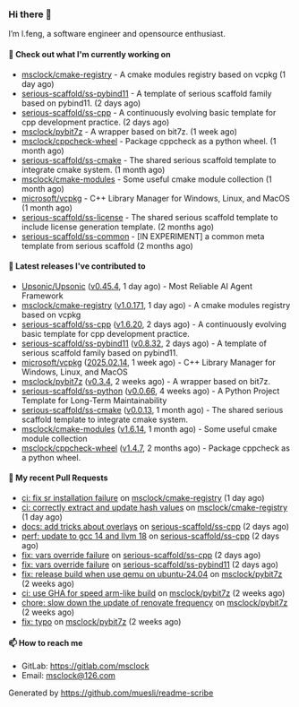 ### Hi there 👋

I’m l.feng, a software engineer and opensource enthusiast.

#### 👷 Check out what I'm currently working on

- [msclock/cmake-registry](https://github.com/msclock/cmake-registry) - A cmake modules registry based on vcpkg (1 day ago)
- [serious-scaffold/ss-pybind11](https://github.com/serious-scaffold/ss-pybind11) - A template of serious scaffold family based on pybind11. (2 days ago)
- [serious-scaffold/ss-cpp](https://github.com/serious-scaffold/ss-cpp) - A continuously evolving basic template for cpp development practice. (2 days ago)
- [msclock/pybit7z](https://github.com/msclock/pybit7z) - A wrapper based on bit7z. (1 week ago)
- [msclock/cppcheck-wheel](https://github.com/msclock/cppcheck-wheel) - Package cppcheck as a python wheel. (1 month ago)
- [serious-scaffold/ss-cmake](https://github.com/serious-scaffold/ss-cmake) - The shared serious scaffold template to integrate cmake system. (1 month ago)
- [msclock/cmake-modules](https://github.com/msclock/cmake-modules) - Some useful cmake module collection (1 month ago)
- [microsoft/vcpkg](https://github.com/microsoft/vcpkg) - C&#43;&#43; Library Manager for Windows, Linux, and MacOS (1 month ago)
- [serious-scaffold/ss-license](https://github.com/serious-scaffold/ss-license) - The shared serious scaffold template to include license generation template. (2 months ago)
- [serious-scaffold/ss-common](https://github.com/serious-scaffold/ss-common) - [IN EXPERIMENT] a common meta template from serious scaffold (2 months ago)

#### 🔭 Latest releases I've contributed to

- [Upsonic/Upsonic](https://github.com/Upsonic/Upsonic) ([v0.45.4](https://github.com/Upsonic/Upsonic/releases/tag/v0.45.4), 1 day ago) - Most Reliable AI Agent Framework
- [msclock/cmake-registry](https://github.com/msclock/cmake-registry) ([v1.0.171](https://github.com/msclock/cmake-registry/releases/tag/v1.0.171), 1 day ago) - A cmake modules registry based on vcpkg
- [serious-scaffold/ss-cpp](https://github.com/serious-scaffold/ss-cpp) ([v1.6.20](https://github.com/serious-scaffold/ss-cpp/releases/tag/v1.6.20), 2 days ago) - A continuously evolving basic template for cpp development practice.
- [serious-scaffold/ss-pybind11](https://github.com/serious-scaffold/ss-pybind11) ([v0.8.32](https://github.com/serious-scaffold/ss-pybind11/releases/tag/v0.8.32), 2 days ago) - A template of serious scaffold family based on pybind11.
- [microsoft/vcpkg](https://github.com/microsoft/vcpkg) ([2025.02.14](https://github.com/microsoft/vcpkg/releases/tag/2025.02.14), 1 week ago) - C&#43;&#43; Library Manager for Windows, Linux, and MacOS
- [msclock/pybit7z](https://github.com/msclock/pybit7z) ([v0.3.4](https://github.com/msclock/pybit7z/releases/tag/v0.3.4), 2 weeks ago) - A wrapper based on bit7z.
- [serious-scaffold/ss-python](https://github.com/serious-scaffold/ss-python) ([v0.0.66](https://github.com/serious-scaffold/ss-python/releases/tag/v0.0.66), 4 weeks ago) - A Python Project Template for Long-Term Maintainability
- [serious-scaffold/ss-cmake](https://github.com/serious-scaffold/ss-cmake) ([v0.0.13](https://github.com/serious-scaffold/ss-cmake/releases/tag/v0.0.13), 1 month ago) - The shared serious scaffold template to integrate cmake system.
- [msclock/cmake-modules](https://github.com/msclock/cmake-modules) ([v1.6.14](https://github.com/msclock/cmake-modules/releases/tag/v1.6.14), 1 month ago) - Some useful cmake module collection
- [msclock/cppcheck-wheel](https://github.com/msclock/cppcheck-wheel) ([v1.4.7](https://github.com/msclock/cppcheck-wheel/releases/tag/v1.4.7), 2 months ago) - Package cppcheck as a python wheel.

#### 🔨 My recent Pull Requests

- [ci: fix sr installation failure](https://github.com/msclock/cmake-registry/pull/260) on [msclock/cmake-registry](https://github.com/msclock/cmake-registry) (1 day ago)
- [ci: correctly extract and update hash values](https://github.com/msclock/cmake-registry/pull/259) on [msclock/cmake-registry](https://github.com/msclock/cmake-registry) (1 day ago)
- [docs: add tricks about overlays](https://github.com/serious-scaffold/ss-cpp/pull/469) on [serious-scaffold/ss-cpp](https://github.com/serious-scaffold/ss-cpp) (2 days ago)
- [perf: update to gcc 14 and llvm 18](https://github.com/serious-scaffold/ss-cpp/pull/468) on [serious-scaffold/ss-cpp](https://github.com/serious-scaffold/ss-cpp) (2 days ago)
- [fix: vars override failure](https://github.com/serious-scaffold/ss-cpp/pull/467) on [serious-scaffold/ss-cpp](https://github.com/serious-scaffold/ss-cpp) (2 days ago)
- [fix: vars override failure](https://github.com/serious-scaffold/ss-pybind11/pull/125) on [serious-scaffold/ss-pybind11](https://github.com/serious-scaffold/ss-pybind11) (2 days ago)
- [fix: release build when use qemu on ubuntu-24.04](https://github.com/msclock/pybit7z/pull/61) on [msclock/pybit7z](https://github.com/msclock/pybit7z) (2 weeks ago)
- [ci: use GHA for speed arm-like build](https://github.com/msclock/pybit7z/pull/59) on [msclock/pybit7z](https://github.com/msclock/pybit7z) (2 weeks ago)
- [chore: slow down the update of renovate frequency](https://github.com/msclock/pybit7z/pull/58) on [msclock/pybit7z](https://github.com/msclock/pybit7z) (2 weeks ago)
- [fix: typo](https://github.com/msclock/pybit7z/pull/55) on [msclock/pybit7z](https://github.com/msclock/pybit7z) (2 weeks ago)

#### 📫 How to reach me

- GitLab: https://gitlab.com/msclock
- Email: msclock@126.com

Generated by https://github.com/muesli/readme-scribe
